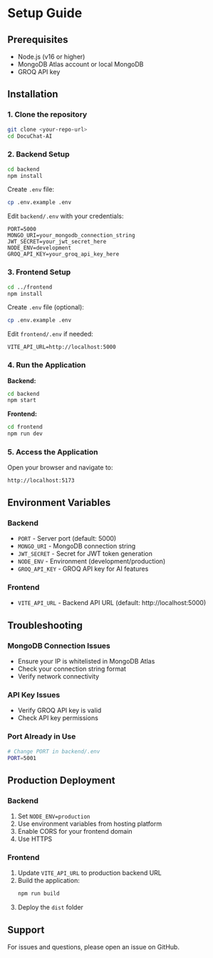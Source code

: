 # Setup Guide

## Prerequisites
- Node.js (v16 or higher)
- MongoDB Atlas account or local MongoDB
- GROQ API key

## Installation

### 1. Clone the repository
```bash
git clone <your-repo-url>
cd DocuChat-AI
```

### 2. Backend Setup

```bash
cd backend
npm install
```

Create `.env` file:
```bash
cp .env.example .env
```

Edit `backend/.env` with your credentials:
```env
PORT=5000
MONGO_URI=your_mongodb_connection_string
JWT_SECRET=your_jwt_secret_here
NODE_ENV=development
GROQ_API_KEY=your_groq_api_key_here
```

### 3. Frontend Setup

```bash
cd ../frontend
npm install
```

Create `.env` file (optional):
```bash
cp .env.example .env
```

Edit `frontend/.env` if needed:
```env
VITE_API_URL=http://localhost:5000
```

### 4. Run the Application

**Backend:**
```bash
cd backend
npm start
```

**Frontend:**
```bash
cd frontend
npm run dev
```

### 5. Access the Application

Open your browser and navigate to:
```
http://localhost:5173
```

## Environment Variables

### Backend
- `PORT` - Server port (default: 5000)
- `MONGO_URI` - MongoDB connection string
- `JWT_SECRET` - Secret for JWT token generation
- `NODE_ENV` - Environment (development/production)
- `GROQ_API_KEY` - GROQ API key for AI features

### Frontend
- `VITE_API_URL` - Backend API URL (default: http://localhost:5000)

## Troubleshooting

### MongoDB Connection Issues
- Ensure your IP is whitelisted in MongoDB Atlas
- Check your connection string format
- Verify network connectivity

### API Key Issues
- Verify GROQ API key is valid
- Check API key permissions

### Port Already in Use
```bash
# Change PORT in backend/.env
PORT=5001
```

## Production Deployment

### Backend
1. Set `NODE_ENV=production`
2. Use environment variables from hosting platform
3. Enable CORS for your frontend domain
4. Use HTTPS

### Frontend
1. Update `VITE_API_URL` to production backend URL
2. Build the application:
   ```bash
   npm run build
   ```
3. Deploy the `dist` folder

## Support

For issues and questions, please open an issue on GitHub.
